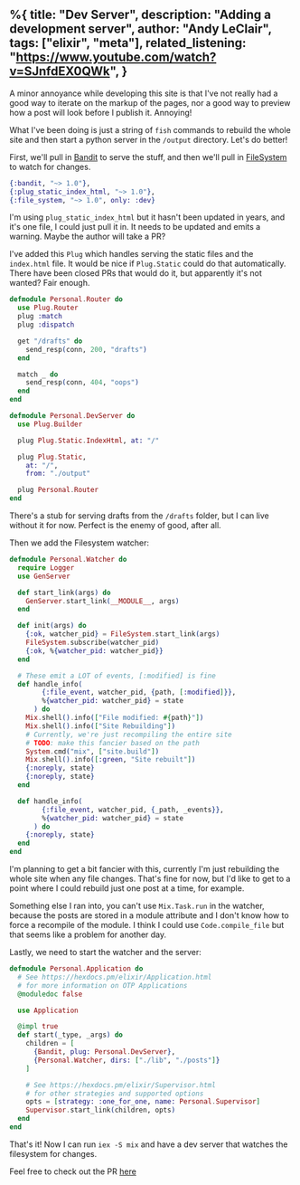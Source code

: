 %{
  title: "Dev Server",
  description: "Adding a development server",
  author: "Andy LeClair",
  tags: ["elixir", "meta"],
  related_listening: "https://www.youtube.com/watch?v=SJnfdEX0QWk",
}
---

A minor annoyance while developing this site is that I've not really had a good way to iterate on the markup of the pages, nor a good way to preview how a post will look before I publish it. Annoying! 

What I've been doing is just a string of `fish` commands to rebuild the whole site and then start a python server in the `/output` directory. Let's do better!

First, we'll pull in [Bandit](https://github.com/mtrudel/bandit) to serve the stuff, and then we'll pull in [FileSystem](https://github.com/falood/file_system) to watch for changes.

```elixir
{:bandit, "~> 1.0"},
{:plug_static_index_html, "~> 1.0"},
{:file_system, "~> 1.0", only: :dev}
```

I'm using `plug_static_index_html` but it hasn't been updated in years, and it's one file, I could just pull it in. It needs to be updated and emits a warning. Maybe the author will take a PR?

I've added this `Plug` which handles serving the static files and the `index.html` file. It would be nice if `Plug.Static` could do that automatically. There have been closed PRs that would do it, but apparently it's not wanted? Fair enough.

```elixir
defmodule Personal.Router do
  use Plug.Router
  plug :match
  plug :dispatch

  get "/drafts" do
    send_resp(conn, 200, "drafts")
  end

  match _ do
    send_resp(conn, 404, "oops")
  end
end

defmodule Personal.DevServer do
  use Plug.Builder

  plug Plug.Static.IndexHtml, at: "/"

  plug Plug.Static,
    at: "/",
    from: "./output"

  plug Personal.Router
end

```

There's a stub for serving drafts from the `/drafts` folder, but I can live without it for now. Perfect is the enemy of good, after all.

Then we add the Filesystem watcher:

```elixir
defmodule Personal.Watcher do
  require Logger
  use GenServer

  def start_link(args) do
    GenServer.start_link(__MODULE__, args)
  end

  def init(args) do
    {:ok, watcher_pid} = FileSystem.start_link(args)
    FileSystem.subscribe(watcher_pid)
    {:ok, %{watcher_pid: watcher_pid}}
  end

  # These emit a LOT of events, [:modified] is fine
  def handle_info(
        {:file_event, watcher_pid, {path, [:modified]}},
        %{watcher_pid: watcher_pid} = state
      ) do
    Mix.shell().info(["File modified: #{path}"])
    Mix.shell().info(["Site Rebuilding"])
    # Currently, we're just recompiling the entire site
    # TODO: make this fancier based on the path
    System.cmd("mix", ["site.build"])
    Mix.shell().info([:green, "Site rebuilt"])
    {:noreply, state}
    {:noreply, state}
  end

  def handle_info(
        {:file_event, watcher_pid, {_path, _events}},
        %{watcher_pid: watcher_pid} = state
      ) do
    {:noreply, state}
  end
end

```

I'm planning to get a bit fancier with this, currently I'm just rebuilding the whole site when any file changes. That's fine for now, but I'd like to get to a point where I could rebuild just one post at a time, for example.

Something else I ran into, you can't use `Mix.Task.run` in the watcher, because the posts are stored in a module attribute and I don't know how to force a recompile of the module. I think I could use `Code.compile_file` but that seems like a problem for another day.

Lastly, we need to start the watcher and the server:

```elixir
defmodule Personal.Application do
  # See https://hexdocs.pm/elixir/Application.html
  # for more information on OTP Applications
  @moduledoc false

  use Application

  @impl true
  def start(_type, _args) do
    children = [
      {Bandit, plug: Personal.DevServer},
      {Personal.Watcher, dirs: ["./lib", "./posts"]}
    ]

    # See https://hexdocs.pm/elixir/Supervisor.html
    # for other strategies and supported options
    opts = [strategy: :one_for_one, name: Personal.Supervisor]
    Supervisor.start_link(children, opts)
  end
end
```

That's it! Now I can run `iex -S mix` and have a dev server that watches the filesystem for changes.

Feel free to check out the PR [here]()
